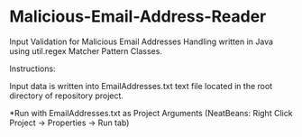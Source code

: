 # Malicious-Email-Address-Reader
Input Validation for Malicious Email Addresses Handling written in Java using util.regex Matcher Pattern Classes.

Instructions:

Input data is written into EmailAddresses.txt text file located in the root directory of repository project.

*Run with EmailAddresses.txt as Project Arguments (NeatBeans: Right Click Project -> Properties -> Run tab)
